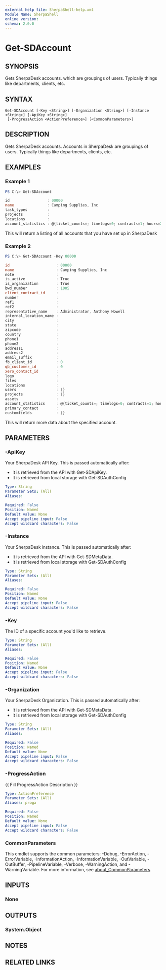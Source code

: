 ```yaml
---
external help file: SherpaShell-help.xml
Module Name: SherpaShell
online version:
schema: 2.0.0
---
```


# Get-SDAccount

## SYNOPSIS
Gets SherpaDesk accounts. which are groupings of users. Typically things like departments, clients, etc.

## SYNTAX

```
Get-SDAccount [-Key <String>] [-Organization <String>] [-Instance <String>] [-ApiKey <String>]
 [-ProgressAction <ActionPreference>] [<CommonParameters>]
```

## DESCRIPTION
Gets SherpaDesk accounts. Accounts in SherpaDesk are groupings of users. Typically things like departments, clients, etc.

## EXAMPLES

### Example 1
```powershell
PS C:\> Get-SDAccount

id                 : 00000
name               : Camping Supplies, Inc
task_types         :
projects           :
locations          :
account_statistics : @{ticket_counts=; timelogs=0; contracts=1; hours=2.0000; expenses=0}
```

This will return a listing of all accounts that you have set up in SherpaDesk

### Example 2
```powershell
PS C:\> Get-SDAccount -Key 00000

id                     : 00000
name                   : Camping Supplies, Inc
note                   :
is_active              : True
is_organization        : True
bwd_number             : 1005
client_contract_id     :
number                 :
ref1                   :
ref2                   :
representative_name    : Administrator, Anthony Howell
internal_location_name :
city                   :
state                  :
zipcode                :
country                :
phone1                 :
phone2                 :
address1               :
address2               :
email_suffix           :
fb_client_id           : 0
qb_customer_id         : 0
xero_contact_id        :
logo                   :
files                  :
locations              :
users                  : {}
projects               : {}
assets                 :
account_statistics     : @{ticket_counts=; timelogs=0; contracts=1; hours=2.0000; expenses=0}
primary_contact        :
customfields           : {}
```

This will return more data about the specified account.

## PARAMETERS

### -ApiKey
Your SherpaDesk API Key. This is passed automatically after:

- It is retrieved from the API with Get-SDApiKey.
- It is retrieved from local storage with Get-SDAuthConfig

```yaml
Type: String
Parameter Sets: (All)
Aliases:

Required: False
Position: Named
Default value: None
Accept pipeline input: False
Accept wildcard characters: False
```

### -Instance
Your SherpaDesk instance. This is passed automatically after:

- It is retrieved from the API with Get-SDMetaData.
- It is retrieved from local storage with Get-SDAuthConfig

```yaml
Type: String
Parameter Sets: (All)
Aliases:

Required: False
Position: Named
Default value: None
Accept pipeline input: False
Accept wildcard characters: False
```

### -Key
The ID of a specific account you'd like to retrieve.

```yaml
Type: String
Parameter Sets: (All)
Aliases:

Required: False
Position: Named
Default value: None
Accept pipeline input: False
Accept wildcard characters: False
```

### -Organization
Your SherpaDesk Organization. This is passed automatically after:

- It is retrieved from the API with Get-SDMetaData.
- It is retrieved from local storage with Get-SDAuthConfig

```yaml
Type: String
Parameter Sets: (All)
Aliases:

Required: False
Position: Named
Default value: None
Accept pipeline input: False
Accept wildcard characters: False
```

### -ProgressAction
{{ Fill ProgressAction Description }}

```yaml
Type: ActionPreference
Parameter Sets: (All)
Aliases: proga

Required: False
Position: Named
Default value: None
Accept pipeline input: False
Accept wildcard characters: False
```

### CommonParameters
This cmdlet supports the common parameters: -Debug, -ErrorAction, -ErrorVariable, -InformationAction, -InformationVariable, -OutVariable, -OutBuffer, -PipelineVariable, -Verbose, -WarningAction, and -WarningVariable. For more information, see [about_CommonParameters](http://go.microsoft.com/fwlink/?LinkID=113216).

## INPUTS

### None

## OUTPUTS

### System.Object
## NOTES

## RELATED LINKS
